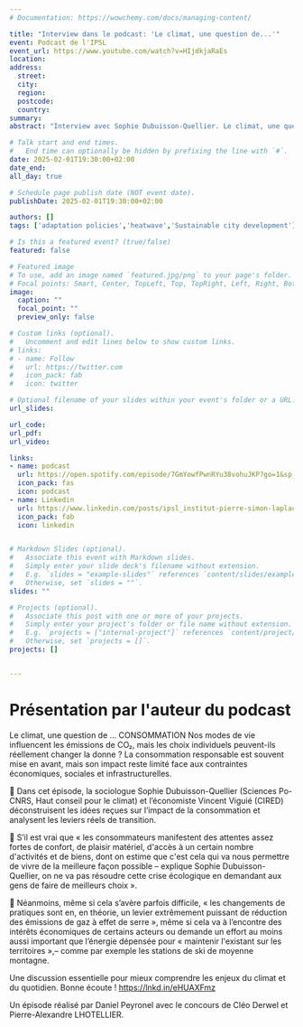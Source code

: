 ```yaml
---
# Documentation: https://wowchemy.com/docs/managing-content/

title: "Interview dans le podcast: 'Le climat, une question de...'"
event: Podcast de l'IPSL
event_url: https://www.youtube.com/watch?v=HIjdkjaRaEs
location:
address:
  street:
  city:
  region:
  postcode:
  country:
summary:
abstract: "Interview avec Sophie Dubuisson-Quellier. Le climat, une question de... consommation? Nos modes de vie influencent les émissions de CO₂, mais les choix individuels peuvent-ils réellement changer la donne ? La consommation responsable est souvent mise en avant, mais son impact reste limité face aux contraintes économiques, sociales et infrastructurelles. Dans cet épisode, la sociologue Sophie Dubuisson-Quellier (Sciences Po-CNRS, Haut conseil pour le climat) et l’économiste Vincent Viguié (CIRED) déconstruisent les idées reçues sur l’impact de la consommation et analysent les leviers réels de transition."

# Talk start and end times.
#   End time can optionally be hidden by prefixing the line with `#`.
date: 2025-02-01T19:30:00+02:00
date_end: 
all_day: true

# Schedule page publish date (NOT event date).
publishDate: 2025-02-01T19:30:00+02:00

authors: []
tags: ['adaptation policies','heatwave','Sustainable city development']

# Is this a featured event? (true/false)
featured: false

# Featured image
# To use, add an image named `featured.jpg/png` to your page's folder. 
# Focal points: Smart, Center, TopLeft, Top, TopRight, Left, Right, BottomLeft, Bottom, BottomRight.
image:
  caption: ""
  focal_point: ""
  preview_only: false

# Custom links (optional).
#   Uncomment and edit lines below to show custom links.
# links:
# - name: Follow
#   url: https://twitter.com
#   icon_pack: fab
#   icon: twitter

# Optional filename of your slides within your event's folder or a URL.
url_slides:

url_code:
url_pdf:
url_video: 

links:
- name: podcast
  url: https://open.spotify.com/episode/7GmYowfPwnRYu38vohuJKP?go=1&sp_cid=5fc54358c8dc562a9be0ac76fe1af620&utm_source=embed_player_p&utm_medium=desktop&nd=1&dlsi=5a934463712841b7
  icon_pack: fas
  icon: podcast
- name: Linkedin
  url: https://www.linkedin.com/posts/ipsl_institut-pierre-simon-laplace_ipslabrlaplaceabrtoabrbe-leclimatunequestionde-activity-7291021347286073344-jDnm?utm_source=share&utm_medium=member_desktop&rcm=ACoAAADvXFIBSNdjZW2epW9vF0R2P82FZi0YTdM
  icon_pack: fab
  icon: linkedin


# Markdown Slides (optional).
#   Associate this event with Markdown slides.
#   Simply enter your slide deck's filename without extension.
#   E.g. `slides = "example-slides"` references `content/slides/example-slides.md`.
#   Otherwise, set `slides = ""`.
slides: ""

# Projects (optional).
#   Associate this post with one or more of your projects.
#   Simply enter your project's folder or file name without extension.
#   E.g. `projects = ["internal-project"]` references `content/project/deep-learning/index.md`.
#   Otherwise, set `projects = []`.
projects: []


---
```


# Présentation par l'auteur du podcast

Le climat, une question de ... CONSOMMATION
Nos modes de vie influencent les émissions de CO₂, mais les choix individuels peuvent-ils réellement changer la donne ? La consommation responsable est souvent mise en avant, mais son impact reste limité face aux contraintes économiques, sociales et infrastructurelles.

🏪 Dans cet épisode, la sociologue Sophie Dubuisson-Quellier (Sciences Po-CNRS, Haut conseil pour le climat) et l’économiste Vincent Viguié (CIRED) déconstruisent les idées reçues sur l’impact de la consommation et analysent les leviers réels de transition.

👗 S’il est vrai que « les consommateurs manifestent des attentes assez fortes de confort, de plaisir matériel, d'accès à un certain nombre d'activités et de biens, dont on estime que c'est cela qui va nous permettre de vivre de la meilleure façon possible – explique Sophie Dubuisson-Quellier, on ne va pas résoudre cette crise écologique en demandant aux gens de faire de meilleurs choix ».

🍭 Néanmoins, même si cela s’avère parfois difficile, « les changements de pratiques sont en, en théorie, un levier extrêmement puissant de réduction des émissions de gaz à effet de serre », même si cela va à l’encontre des intérêts économiques de certains acteurs ou demande un effort au moins aussi important que l’énergie dépensée pour « maintenir l'existant sur les territoires »,– comme par exemple les stations de ski de moyenne montagne.

Une discussion essentielle pour mieux comprendre les enjeux du climat et du quotidien. Bonne écoute !
https://lnkd.in/eHUAXFmz

Un épisode réalisé par Daniel Peyronel avec le concours de Cléo Derwel et Pierre-Alexandre LHOTELLIER.

